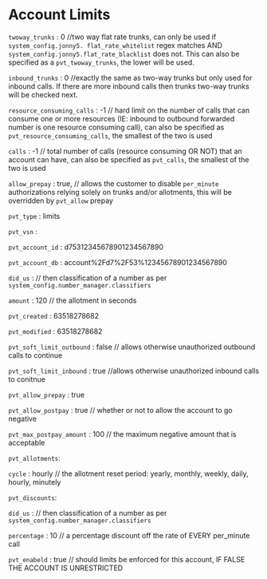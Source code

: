 # Account Limits

   

`twoway_trunks` : 0 //two way flat rate trunks, can only be used if `system_config.jonny5. flat_rate_whitelist` regex matches AND `system_config.jonny5.flat_rate_blacklist` does not. This can also be specified as a `pvt_twoway_trunks`, the lower will be used.
   
`inbound_trunks` : 0 //exactly the same as two-way trunks but only used for inbound calls. If there are more inbound calls then trunks two-way trunks will be checked next.
   
`resource_consuming_calls` : -1 // hard limit on the number of calls that can consume one or more resources (IE: inbound to outbound forwarded number is one resource consuming call), can also be specified as `pvt_resource_consuming_calls`, the smallest of the two is used
   
`calls` : -1 // total number of calls (resource consuming OR NOT) that an account can have, can also be specified as `pvt_calls`, the smallest of the two is used
   
`allow_prepay` : true, // allows the customer to disable `per_minute` authorizations relying solely on trunks and/or allotments, this will be overridden by `pvt_allow` prepay
   
`pvt_type` : limits
   
`pvt_vsn` : 
   
`pvt_account_id` : d75312345678901234567890

   
`pvt_account_db` : account%2Fd7%2F53%12345678901234567890

`did_us` : // then classification of a number as per `system_config.number_manager.classifiers`

`amount` : 120 // the allotment in seconds
   
`pvt_created` : 63518278682
   
`pvt_modified` : 63518278682
   
`pvt_soft_limit_outbound` : false // allows otherwise unauthorized outbound calls to continue
   
`pvt_soft_limit_inbound` : true //allows otherwise unauthorized inbound calls to conitnue
   
`pvt_allow_prepay` : true
   
`pvt_allow_postpay` : true // whether or not to allow the account to go negative
   
`pvt_max_postpay_amount` : 100 // the maximum negative amount that is acceptable
   
`pvt_allotments`:
      
`cycle` : hourly // the allotment reset period: yearly, monthly, weekly, daily, hourly, minutely
     
`pvt_discounts`:
      
`did_us` : // then classification of a number as per `system_config.number_manager.classifiers`
      
`percentage` : 10 // a percentage discount off the rate of EVERY per_minute call
  
`pvt_enabeld` : true // should limits be enforced for this account, IF FALSE THE ACCOUNT IS UNRESTRICTED




